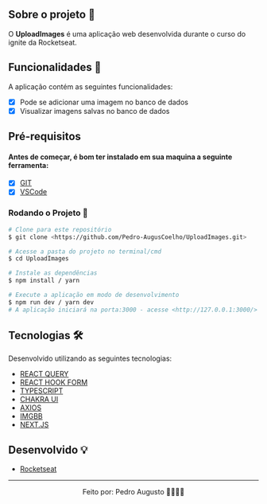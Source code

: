 ## Sobre o projeto 💬

O **UploadImages** é uma aplicação web desenvolvida durante o curso do ignite da Rocketseat.

## Funcionalidades 🧠

A aplicação contém as seguintes funcionalidades:

- [x] Pode se adicionar uma imagem no banco de dados
- [x] Visualizar imagens salvas no banco de dados

## Pré-requisitos
#### Antes de começar, é bom ter instalado em sua maquina a seguinte ferramenta:
- [x] [GIT](https://git-scm.com/)
- [x] [VSCode](https://code.visualstudio.com/)

### Rodando o Projeto 📖

```bash
# Clone para este repositório
$ git clone <https://github.com/Pedro-AugusCoelho/UploadImages.git>

# Acesse a pasta do projeto no terminal/cmd
$ cd UploadImages

# Instale as dependências
$ npm install / yarn

# Execute a aplicação em modo de desenvolvimento
$ npm run dev / yarn dev
# A aplicação iniciará na porta:3000 - acesse <http://127.0.0.1:3000/>

```

## Tecnologias 🛠

Desenvolvido utilizando as seguintes tecnologias:

- [REACT QUERY](https://react-query-v3.tanstack.com/)
- [REACT HOOK FORM](https://react-hook-form.com/)
- [TYPESCRIPT](https://www.typescriptlang.org/)
- [CHAKRA UI](https://chakra-ui.com/)
- [AXIOS](https://axios-http.com/docs/intro)
- [IMGBB](https://pt-br.imgbb.com/)
- [NEXT.JS](https://nextjs.org/)

## Desenvolvido 💡

- [Rocketseat](https://www.rocketseat.com.br/)

****************

<p align="center">Feito por: Pedro Augusto 🧑🏽🤙🏽</p>

